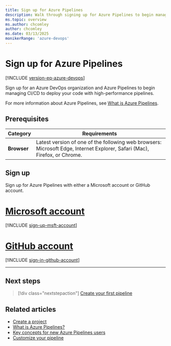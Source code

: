 ```yaml
---
title: Sign up for Azure Pipelines
description: Walk through signing up for Azure Pipelines to begin managing CI/CD to deploy your code.
ms.topic: overview
ms.author: chcomley
author: chcomley
ms.date: 03/13/2025
monikerRange: 'azure-devops'
---
```


# Sign up for Azure Pipelines

[!INCLUDE [version-eq-azure-devops](../../includes/version-eq-azure-devops.md)]

Sign up for an Azure DevOps organization and Azure Pipelines to begin managing CI/CD to deploy your code with high-performance pipelines.

For more information about Azure Pipelines, see [What is Azure Pipelines](what-is-azure-pipelines.md).

## Prerequisites

| Category | Requirements |
|--------------|-------------|
|**Browser**| Latest version of one of the following web browsers: Microsoft Edge, Internet Explorer, Safari (Mac), Firefox, or Chrome.|

## Sign up

Sign up for Azure Pipelines with either a Microsoft account or GitHub account.

# [Microsoft account](#tab/microsoft-account)

[!INCLUDE [sign-up-msft-account](../../includes/sign-up-msft-account.md)]

# [GitHub account](#tab/github-account)

[!INCLUDE [sign-in-github-account](../../includes/sign-in-github-account.md)]

---

## Next steps  

> [!div class="nextstepaction"]
> [Create your first pipeline](../create-first-pipeline.md)

## Related articles

- [Create a project](../../organizations/projects/create-project.md)
- [What is Azure Pipelines?](what-is-azure-pipelines.md)
- [Key concepts for new Azure Pipelines users](key-pipelines-concepts.md)
- [Customize your pipeline](../customize-pipeline.md)
